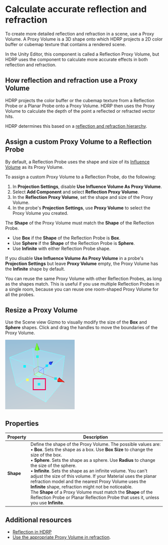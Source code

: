 # Calculate accurate reflection and refraction

To create more detailed reflection and refraction in a scene, use a Proxy Volume. A Proxy Volume is a 3D shape onto which HDRP projects a 2D color buffer or cubemap texture that contains a rendered scene.

In the Unity Editor, this component is called a Reflection Proxy Volume, but HDRP uses the component to calculate more accurate effects in both reflection and refraction.

## How reflection and refraction use a Proxy Volume

HDRP projects the color buffer or the cubemap texture from a Reflection Probe or a Planar Probe onto a Proxy Volume. HDRP then uses the Proxy Volume to calculate the depth of the point a reflected or refracted vector hits.

HDRP determines this based on a [reflection and refraction hierarchy](how-hdrp-calculates-color-for-reflection-and-refraction.md).

## Assign a custom Proxy Volume to a Reflection Probe

By default, a Reflection Probe uses the shape and size of its [Influence Volume](Reflection-Probe-Usage.md#use-an-influence-volume) as its Proxy Volume.

To assign a custom Proxy Volume to a Reflection Probe, do the following:

1. In **Projection Settings**, disable **Use Influence Volume As Proxy Volume**.
2. Select **Add Component** and select **Reflection Proxy Volume**.
3. In the **Reflection Proxy Volume**, set the shape and size of the Proxy Volume.
4. In the probe's **Projection Settings**, use **Proxy Volume** to select the Proxy Volume you created.

The **Shape** of the Proxy Volume must match the **Shape** of the Reflection Probe.

- Use **Box** if the **Shape** of the Reflection Probe is **Box**.
- Use **Sphere** if the **Shape** of the Reflection Probe is **Sphere**.
- Use **Infinite** with either Reflection Probe shape.

If you disable **Use Influence Volume As Proxy Volume** in a probe's **Projection Settings** but leave **Proxy Volume** empty, the Proxy Volume has the **Infinite** shape by default.

You can reuse the same Proxy Volume with other Reflection Probes, as long as the shapes match. This is useful if you use multiple Reflection Probes in a single room, because you can reuse one room-shaped Proxy Volume for all the probes.

## Resize a Proxy Volume

Use the Scene view Gizmo to visually modify the size of the **Box** and **Sphere** shapes. Click and drag the handles to move the boundaries of the Proxy Volume.

![](Images/ReflectionProxyVolume2-gizmo.png)<br/>

## Properties
| **Property** | **Description**|
|-|-|
| **Shape** | Define the shape of the Proxy Volume. The possible values are:<br/>&#8226; **Box**. Sets the shape as a box. Use **Box Size** to change the size of the box.<br/>&#8226; **Sphere**. Sets the shape as a sphere. Use **Radius** to change the size of the sphere.<br/>&#8226; **Infinite**. Sets the shape as an infinite volume. You can't adjust the size of this volume. If your Material uses the planar refraction model and the nearest Proxy Volume uses the **Infinite** shape, refraction might not be noticeable.<br/>The **Shape** of a Proxy Volume must match the **Shape** of the Reflection Probe or Planar Reflection Probe that uses it, unless you use **Infinite**. |

## Additional resources

- [Reflection in HDRP](Reflection-in-HDRP.md) 
- [Use the appropriate Proxy Volume in refraction](create-a-refractive-material.md#use-proxy-volume).